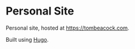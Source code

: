 # Personal Site

Personal site, hosted at https://tombeacock.com.

Built using [Hugo](https://gohugo.io/).